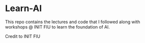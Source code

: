 # Learn-AI
This repo contains the lectures and code that I followed along with workshops @ INIT FIU to learn the foundation of AI.

Credit to INIT FIU 
